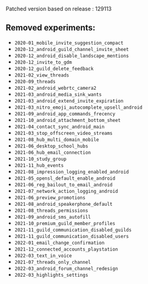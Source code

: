 Patched version based on release : 129113

## Removed experiments:
- `2020-01_mobile_invite_suggestion_compact`
- `2020-12_android_guild_channel_invite_sheet`
- `2020-12_android_disable_landscape_mentions`
- `2020-12_invite_to_gdm`
- `2020-12_guild_delete_feedback`
- `2021-02_view_threads`
- `2020-09_threads`
- `2021-02_android_webrtc_camera2`
- `2021-03_android_media_sink_wants`
- `2021-03_android_extend_invite_expiration`
- `2021-03_nitro_emoji_autocomplete_upsell_android`
- `2021-09_android_app_commands_frecency`
- `2021-10_android_attachment_bottom_sheet`
- `2021-04_contact_sync_android_main`
- `2021-03_stop_offscreen_video_streams`
- `2021-08_hub_multi_domain_mobile`
- `2021-06_desktop_school_hubs`
- `2021-06_hub_email_connection`
- `2021-10_study_group`
- `2021-11_hub_events`
- `2021-08_impression_logging_enabled_android`
- `2021-05_opensl_default_enable_android`
- `2021-06_reg_bailout_to_email_android`
- `2021-07_network_action_logging_android`
- `2021-06_preview_promotions`
- `2021-08_android_speakerphone_default`
- `2021-08_threads_permissions`
- `2021-09_android_sms_autofill`
- `2021-10_premium_guild_member_profiles`
- `2021-11_guild_communication_disabled_guilds`
- `2021-11_guild_communication_disabled_users`
- `2022-01_email_change_confirmation`
- `2021-12_connected_accounts_playstation`
- `2022-03_text_in_voice`
- `2021-07_threads_only_channel`
- `2022-03_android_forum_channel_redesign`
- `2022-03_highlights_settings`

